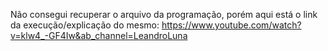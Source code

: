 Não consegui recuperar o arquivo da programação, porém aqui está o link da execução/explicação do mesmo:
https://www.youtube.com/watch?v=klw4_-GF4Iw&ab_channel=LeandroLuna